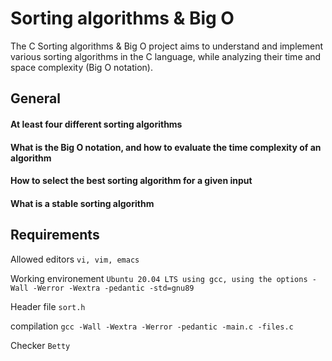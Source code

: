 
# Sorting algorithms & Big O

The C Sorting algorithms & Big O project aims to understand and implement various sorting algorithms in the C language, while analyzing their time and space complexity (Big O notation).


## General

#### At least four different sorting algorithms

#### What is the Big O notation, and how to evaluate the time complexity of an algorithm

#### How to select the best sorting algorithm for a given input

#### What is a stable sorting algorithm
## Requirements

Allowed editors `vi, vim, emacs`

Working environement `Ubuntu 20.04 LTS using gcc, using the options -Wall -Werror -Wextra -pedantic -std=gnu89`

Header file `sort.h`

compilation `gcc -Wall -Wextra -Werror -pedantic -main.c -files.c`

Checker `Betty`